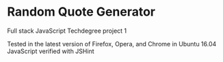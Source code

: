 # Random Quote Generator
Full stack JavaScript Techdegree project 1

Tested in the latest version of Firefox, Opera, and Chrome in Ubuntu 16.04
JavaScript verified with JSHint
